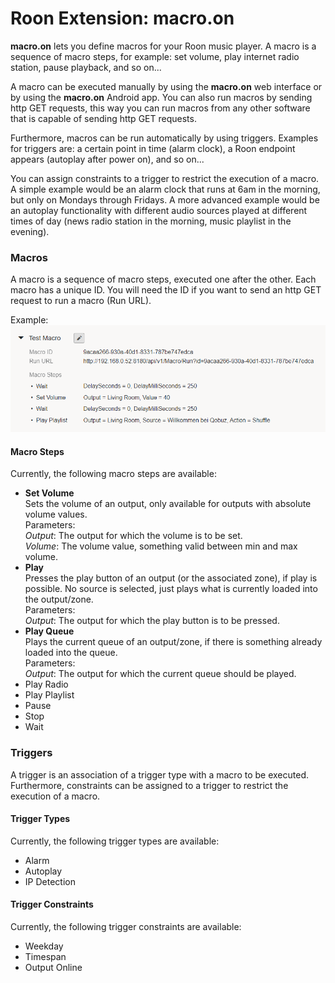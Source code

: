# Roon Extension: macro.on

**macro.on** lets you define macros for your Roon music player. A macro is a sequence of macro steps, for example:
set volume, play internet radio station, pause playback, and so on...

A macro can be executed manually by using the **macro.on** web interface or by using the **macro.on** Android app.
You can also run macros by sending http GET requests, this way you can run macros from any other software that is capable of
sending http GET requests.

Furthermore, macros can be run automatically by using triggers. Examples for triggers are: a certain point in time (alarm clock),
a Roon endpoint appears (autoplay after power on), and so on...

You can assign constraints to a trigger to restrict the execution of a macro. A simple example would be an alarm clock that runs
at 6am in the morning, but only on Mondays through Fridays. A more advanced example would be an autoplay functionality with
different audio sources played at different times of day (news radio station in the morning, music playlist in the evening).

### Macros

A macro is a sequence of macro steps, executed one after the other. Each macro has a unique ID. You will need the ID if you want
to send an http GET request to run a macro (Run URL).

Example:
![Macro Example](./Images/macro_example.png)

#### Macro Steps

Currently, the following macro steps are available:

- **Set Volume**    
  Sets the volume of an output, only available for outputs with absolute volume values.   
  Parameters:   
  *Output*: The output for which the volume is to be set.   
  *Volume*: The volume value, something valid between min and max volume.
- **Play**   
  Presses the play button of an output (or the associated zone), if play is possible.
  No source is selected, just plays what is currently loaded into the output/zone.   
  Parameters:   
  *Output*: The output for which the play button is to be pressed.
- **Play Queue**   
  Plays the current queue of an output/zone, if there is something already loaded into the queue.   
  Parameters:   
  *Output*: The output for which the current queue should be played.
- Play Radio
- Play Playlist
- Pause
- Stop
- Wait

### Triggers

A trigger is an association of a trigger type with a macro to be executed. Furthermore, constraints can be assigned to a trigger
to restrict the execution of a macro.

#### Trigger Types

Currently, the following trigger types are available:

- Alarm
- Autoplay
- IP Detection

#### Trigger Constraints

Currently, the following trigger constraints are available:

- Weekday
- Timespan
- Output Online
